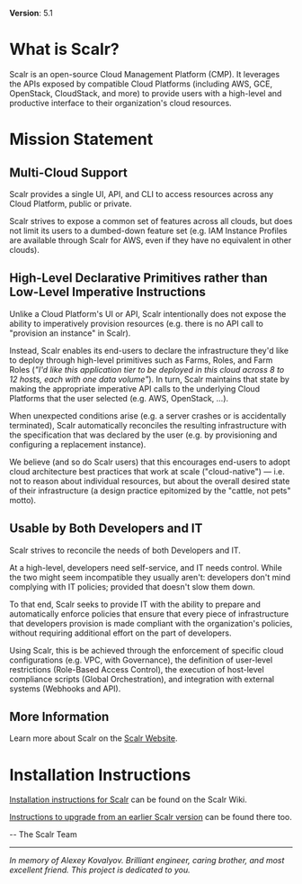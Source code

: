 **Version**: 5.1

What is Scalr?
==============

Scalr is an open-source Cloud Management Platform (CMP). It leverages the
APIs exposed by compatible Cloud Platforms (including AWS, GCE, OpenStack,
CloudStack, and more) to provide users with a high-level and productive
interface to their organization's cloud resources.


Mission Statement
=================

Multi-Cloud Support
-------------------

Scalr provides a single UI, API, and CLI to access resources across any Cloud
Platform, public or private.

Scalr strives to expose a common set of features across all clouds, but does
not limit its users to a dumbed-down feature set (e.g. IAM Instance Profiles
are available through Scalr for AWS, even if they have no equivalent in other
clouds).


High-Level Declarative Primitives rather than Low-Level Imperative Instructions
-------------------------------------------------------------------------------

Unlike a Cloud Platform's UI or API, Scalr intentionally does not expose the
ability to imperatively provision resources  (e.g. there is no API call to
"provision an instance" in Scalr).

Instead, Scalr enables its end-users to declare the infrastructure they'd like
to deploy through high-level primitives such as Farms, Roles, and Farm Roles
(*"I'd like this application tier to be deployed in this cloud across 8 to 12
hosts, each with one data volume"*). In turn, Scalr maintains that state by
making the appropriate imperative API calls to the underlying Cloud Platforms
that the user selected (e.g. AWS, OpenStack, ...).

When unexpected conditions arise (e.g. a server crashes or is accidentally
terminated), Scalr automatically reconciles the resulting infrastructure with
the specification that was declared by the user (e.g. by provisioning and
configuring a replacement instance).

We believe (and so do Scalr users) that this encourages end-users to adopt
cloud architecture best practices that work at scale ("cloud-native") — i.e.
not to reason about individual resources, but about the overall desired state
of their infrastructure (a design practice epitomized by the "cattle, not pets"
motto).


Usable by Both Developers and IT
--------------------------------

Scalr strives to reconcile the needs of both Developers and IT.

At a high-level, developers need self-service, and IT needs control. While the
two might seem incompatible they usually aren't: developers don't mind
complying with IT policies; provided that doesn't slow them down.

To that end, Scalr seeks to provide IT with the ability to prepare and
automatically enforce policies that ensure that every piece of infrastructure
that developers provision is made compliant with the organization's policies,
without requiring additional effort on the part of developers.

Using Scalr, this is be achieved through the enforcement of specific cloud
configurations (e.g. VPC, with Governance), the definition of user-level
restrictions (Role-Based Access Control), the execution of host-level
compliance scripts (Global Orchestration), and integration with external
systems (Webhooks and API).


More Information
----------------

Learn more about Scalr on the [Scalr Website][10].


Installation Instructions
=========================

[Installation instructions for Scalr][20] can be found on the Scalr Wiki.

[Instructions to upgrade from an earlier Scalr version][21] can be found there
too.


-- The Scalr Team

----

*In memory of Alexey Kovalyov.
Brilliant engineer, caring brother, and most excellent friend.
This project is dedicated to you.*

[10]: http://www.scalr.com/ "Scalr Product Overview"
[20]: https://scalr-wiki.atlassian.net/wiki/x/XgQb "Installation Instructions"
[21]: https://scalr-wiki.atlassian.net/wiki/x/FoAs "Upgrade Instructions"

